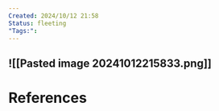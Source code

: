 ```yaml
---
Created: 2024/10/12 21:58
Status: fleeting
"Tags:":
---
```

![[Pasted image 20241012215833.png]]
---
# References